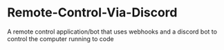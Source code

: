 # Remote-Control-Via-Discord
A remote control application/bot that uses webhooks and a discord bot to control the computer running to code
